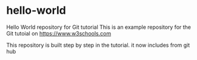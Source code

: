 # hello-world
Hello World repository for Git tutorial
This is an example repository for the Git tutoial on https://www.w3schools.com

This repository is built step by step in the tutorial.
it now includes from git hub
